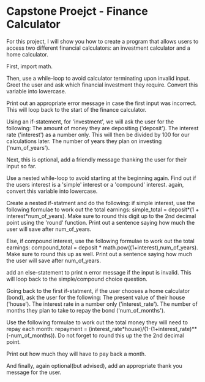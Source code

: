 # Capstone Proejct - Finance Calculator
For this project, I will show you how to create a program that allows users to access two different financial calculators: an investment calculator and a home calculator.

First, import math.

Then, use a while-loop to avoid calculator terminating upon invalid input.
Greet the user and ask which financial investment they require. 
Convert this variable into lowercase.

Print out an appropriate error message in case the first input was incorrect.
This will loop back to the start of the finance calculator.

Using an if-statement, for 'investment', we will ask the user for the following: 
The amount of money they are depositing ('deposit').
The interest rate ('interest') as a number only. This will then be divided by
100 for our calculations later.
The number of years they plan on investing ('num_of_years').

Next, this is optional, add a friendly message thanking the user for their
input so far.

Use a nested while-loop to avoid starting at the beginning again.
Find out if the users interest is a 'simple' interest or a 'compound' interest.
again, convert this variable into lowercase.

Create a nested if-statment and do the following:
if simple interest, use the following formulae to work out the total earnings:
simple_total = deposit*(1 + interest*num_of_years).
Make sure to round this digit up to the 2nd decimal point using the 'round'
function.
Print out a sentence saying how much the user will save after num_of_years.

Else, if compound interest, use the following formulae to
work out the total earnings:
compound_total = deposit * math.pow((1+interest),num_of_years).
Make sure to round this up as well. 
Print out a sentence saying how much the user will save after num_of_years.  

add an else-statement to print n error message if the input is invalid.
This will loop back to the simple/compound choice question. 


Going back to the first if-statment, if the user chooses a home calculator
(bond), ask the user for the following:
The present value of their house ('house').
The interest rate in a number only ('interest_rate').
The number of months they plan to take to repay the bond ('num_of_months').

Use the following formulae to work out the total money they will need to repay each month:
repayment = (interest_rate*house)/(1-(1+interest_rate)**(-num_of_months)).
Do not forget to round this up the the 2nd decimal point.

Print out how much they will have to pay back a month.

And finally, again optional(but advised), add an appropriate thank you 
message for the user.

